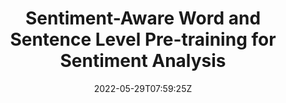 ---
title: "Sentiment-Aware Word and Sentence Level Pre-training for Sentiment Analysis"
authors:
- Shuai Fan
- Chen Lin
- Haonan Li
- Zhenghao Lin
- Jinsong Su
- Hang Zhang
- Yeyun Gong
- JIan Guo
- Nan Duan
author_notes:
- 
- 
- 
- 
- 
- 
- 
- 
- 
date: "2022-05-29T07:59:25Z"
publishDate: "2025-05-29T07:59:25Z"
publication_types: []
publication: "**In Proc. of EMNLP 2022.** (CCF-B类)"
---